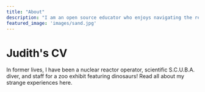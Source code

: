 ```yaml
---
title: "About"
description: "I am an open source educator who enjoys navigating the relationships between technology, community, and business. An analytic approach to challenges and a strong sense of empathy help me understand and collaborate with others. I have developed these skills over eleven years managing communities, researching, teaching, writing, and counseling."
featured_image: 'images/sand.jpg'
---
```


# Judith's CV

In former lives, I have been a nuclear reactor operator, scientific S.C.U.B.A. diver, and staff for a zoo exhibit featuring dinosaurs! Read all about my strange experiences here. 
